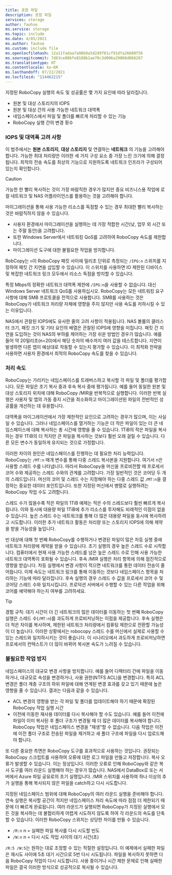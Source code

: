```yaml
---
title: 포함 파일
description: 포함 파일
services: storage
author: fauhse
ms.service: storage
ms.topic: include
ms.date: 4/05/2021
ms.author: fauhse
ms.custom: include file
ms.openlocfilehash: 12a11fadaa7a98b9a5d2d9f81cf91dfa26680f56
ms.sourcegitcommit: 7d63ce88bfe8188b1ae70c3d006a29068d066287
ms.translationtype: HT
ms.contentlocale: ko-KR
ms.lasthandoff: 07/22/2021
ms.locfileid: "114462215"
---
```

지정된 RoboCopy 실행의 속도 및 성공률은 몇 가지 요인에 따라 달라집니다.

* 원본 및 대상 스토리지의 IOPS
* 원본 및 대상 간의 사용 가능한 네트워크 대역폭
* 네임스페이스에서 파일 및 폴더를 빠르게 처리할 수 있는 기능
* RoboCopy 실행 간의 변경 횟수


### <a name="iops-and-bandwidth-considerations"></a>IOPS 및 대역폭 고려 사항

이 범주에서는 **원본 스토리지**, **대상 스토리지** 및 연결하는 **네트워크** 의 기능을 고려해야 합니다. 가능한 최대 처리량은 이러한 세 가지 구성 요소 중 가장 느린 크기에 의해 결정됩니다. 최적의 전송 속도를 최상의 기능으로 지원하도록 네트워크 인프라가 구성되어 있는지 확인합니다.

> [!CAUTION]
> 가능한 한 빨리 복사하는 것이 가장 바람직한 경우가 많지만 중요 비즈니스용 작업에 로컬 네트워크 및 NAS 어플라이언스를 활용하는 것을 고려해야 합니다.

마이그레이션을 통해 사용 가능한 리소스를 독점할 수 있는 경우 최대한 빨리 복사하는 것은 바람직하지 않을 수 있습니다.

* 사용자 환경에서 마이그레이션을 실행하는 데 가장 적합한 시간(낮, 업무 외 시간 또는 주말 동안)을 고려합니다.
* 또한 Windows Server에서 네트워킹 QoS를 고려하여 RoboCopy 속도를 제한합니다.
* 마이그레이션 도구에 대한 불필요한 작업을 방지합니다.

RobCopy는 `n`이 RoboCopy 패킷 사이에 밀리초 단위로 측정되는 `/IPG:n` 스위치를 지정하여 패킷 간 지연을 삽입할 수 있습니다. 이 스위치를 사용하면 IO 제한된 디바이스 및 복잡한 네트워크 링크 모두에서 리소스 독점을 방지할 수 있습니다.

특정 Mbps의 정확한 네트워크 대역폭 제한에 `/IPG:n`을 사용할 수 없습니다. 대신 Windows Server 네트워크 QoS를 사용하십시오. RoboCopy는 모든 네트워킹 요구 사항에 대해 SMB 프로토콜을 전적으로 사용합니다. SMB를 사용하는 것은 RoboCopy가 네트워크 처리량 자체에 영향을 주지 않지만 사용 속도를 저하시킬 수 있는 이유입니다. 

NAS에서 관찰된 IOPS에도 유사한 줄의 고려 사항이 적용됩니다. NAS 볼륨의 클러스터 크기, 패킷 크기 및 기타 요인의 배열은 관찰된 IOPS에 영향을 미칩니다. 패킷 간 지연을 도입하는 것이 NAS의 부하를 제어하는 가장 쉬운 방법인 경우가 많습니다. 예를 들어 약 20밀리초(n=20)에서 해당 숫자의 배수까지 여러 값을 테스트합니다. 지연이 발생하면 다른 앱이 예상대로 작동할 수 있는지 평가할 수 있습니다. 이 최적화 전략을 사용하면 사용자 환경에서 최적의 RoboCopy 속도를 찾을 수 있습니다.

### <a name="processing-speed"></a>처리 속도

RoboCopy는 가리키는 네임스페이스를 트래버스하고 복사할 각 파일 및 폴더를 평가합니다. 모든 파일은 초기 복사 중과 후속 복사 중에 평가됩니다. 예를 들어 동일한 원본 및 대상 스토리지 위치에 대해 RoboCopy /MIR을 반복적으로 실행합니다. 이러한 반복 실행은 사용자 및 앱의 가동 중지 시간을 최소화하고 마이그레이션된 파일의 전반적인 성공률을 개선하는 데 유용합니다.

대역폭을 마이그레이션에서 가장 제한적인 요인으로 고려하는 경우가 많으며, 이는 사실일 수 있습니다. 그러나 네임스페이스를 열거하는 기능은 더 작은 파일이 있는 더 큰 네임스페이스에 대해 복사하는 총 시간에 영향을 줄 수 있습니다. 1TiB의 작은 파일을 복사하는 경우 1TiB의 더 적지만 큰 파일을 복사하는 것보다 훨씬 오래 걸릴 수 있습니다. 다른 모든 변수가 동일하게 유지되는 것으로 가정합니다.

이러한 차이의 원인은 네임스페이스를 진행하는 데 필요한 처리 능력입니다. RoboCopy는 `/MT:n` 매개 변수를 통해 다중 스레드 복사본을 지원합니다. 여기서 n은 사용할 스레드 수를 나타냅니다. 따라서 RoboCopy용 머신을 프로비전할 때 프로세서 코어 수와 제공하는 스레드 수와의 관계를 고려합니다. 가장 일반적인 것은 코어당 두 개의 스레드입니다. 머신의 코어 및 스레드 수는 지정해야 하는 다중 스레드 값 `/MT:n`을 결정하는 중요한 데이터 포인트입니다. 또한 지정된 머신에서 병렬로 실행하려는 RoboCopy 작업 수도 고려합니다.

스레드 수가 많을수록 작은 파일의 1TiB 예제는 적은 수의 스레드보다 훨씬 빠르게 복사됩니다. 이와 동시에 대용량 파일 1TiB에 추가 리소스를 투자해도 비례적인 이점이 없을 수 있습니다. 높은 스레드 수는 네트워크를 통해 더 많은 대용량 파일을 동시에 복사하려고 시도합니다. 이러한 추가 네트워크 활동은 처리량 또는 스토리지 IOPS에 의해 제약을 받을 가능성을 높입니다.

빈 대상에 대해 첫 번째 RoboCopy를 수행하거나 변경된 파일이 많은 차등 실행 중에 네트워크 처리량에 제약을 받을 수 있습니다. 초기 실행의 경우 높은 스레드 수로 시작합니다. 컴퓨터에서 현재 사용 가능한 스레드를 넘은 높은 스레드 수로 인해 사용 가능한 네트워크 대역폭이 포화될 수 있습니다. 후속 /MIR 실행은 처리 항목에 의해 점진적으로 영향을 받습니다. 차등 실행에서 변경 사항이 적으면 네트워크를 통한 데이터 전송이 줄어듭니다. 이제 속도는 네트워크 링크를 통해 이동하는 것보다 네임스페이스 항목을 처리하는 기능에 따라 달라집니다. 후속 실행의 경우 스레드 수 값을 프로세서 코어 수 및 코어당 스레드 수와 일치시킵니다. 프로덕션 서버에서 수행할 수 있는 다른 작업을 위해 코어를 예약해야 하는지 여부를 고려하세요.

> [!TIP]
> 경험 규칙: 대기 시간이 더 긴 네트워크의 많은 데이터를 이동하는 첫 번째 RoboCopy 실행은 스레드 수(`/MT:n`)를 과도하게 프로비저닝하는 이점을 제공합니다. 후속 실행은 더 적은 차이를 복사하며, 제한된 네트워크 처리량에서 컴퓨팅 제한으로 전환할 가능성이 더 높습니다. 이러한 상황에서는 robocopy 스레드 수를 머신에서 실제로 사용할 수 있는 스레드와 일치하시키는 것이 좋습니다. 이 시나리오에서 과도하게 프로비저닝하면 프로세서의 컨텍스트가 더 많이 바뀌어 복사본 속도가 느려질 수 있습니다.

### <a name="avoid-unnecessary-work"></a>불필요한 작업 방지

네임스페이스의 대규모 변경 사항을 방지합니다. 예를 들어 디렉터리 간에 파일을 이동하거나, 대규모로 속성을 변경하거나, 사용 권한(NTFS ACL)을 변경합니다. 특히 ACL 변경은 폴더 계층 구조의 하위 파일에 대해 연계된 변경 효과를 갖고 있기 때문에 높은 영향을 줄 수 있습니다. 결과는 다음과 같을 수 있습니다.

* ACL 변경의 영향을 받는 각 파일 및 폴더를 업데이트해야 하기 때문에 확장된 RoboCopy 작업 실행 시간
* 이전에 이동한 재사용 데이터를 다시 복사해야 할 수도 있습니다. 예를 들어 이전에 파일이 이미 복사된 후 폴더 구조가 변경될 때 더 많은 데이터를 복사해야 합니다. RoboCopy 작업은 네임스페이스 변경을 "재생"할 수 없습니다. 다음 작업은 이전에 이전 폴더 구조로 전송된 파일을 제거하고 새 폴더 구조에 파일을 다시 업로드해야 합니다.

또 다른 중요한 측면은 RoboCopy 도구를 효과적으로 사용하는 것입니다. 권장되는 RoboCopy 스크립트를 사용하여 오류에 대한 로그 파일을 만들고 저장합니다. 복사 오류가 발생할 수 있습니다. 이는 정상입니다. 이러한 오류로 인해 RoboCopy와 같은 복사 도구를 여러 라운드 실행해야 하는 경우가 많습니다. NAS에서 DataBox로 또는 서버에서 Azure 파일 공유로의 초기 실행입니다. /MIR 스위치를 사용하여 하나 이상의 추가 실행을 통해 복사되지 않은 파일을 catch하고 다시 시도합니다.

지정된 네임스페이스 범위에 대해 RoboCopy의 여러 라운드 실행을 준비해야 합니다. 연속 실행은 복사할 공간이 적지만 네임스페이스 처리 속도에 따라 점점 더 제한되기 때문에 더 빠르게 완료됩니다. 여러 라운드가 실행되면 RoboCopy가 지정된 실행에서 모든 것을 복사하는 데 불합리하게 어렵게 시도하지 않도록 하여 각 라운드의 속도를 단축할 수 있습니다. 이러한 RoboCopy 스위치는 상당한 차이를 만들 수 있습니다.

* `/R:n` n = 실패한 파일 복사를 다시 시도할 빈도 
* `/W:n` n = 다시 시도 작업 사이의 대기 시간(초)

`/R:5 /W:5`는 원하는 대로 조정할 수 있는 적절한 설정입니다. 이 예제에서 실패한 파일은 재시도 사이에 5초 대기 시간으로 5번 다시 시도됩니다. 파일을 복사하지 못하면 다음 RoboCopy 작업이 다시 시도합니다. 사용 중이거나 시간 제한 문제로 인해 실패한 파일은 결국 이러한 방식으로 성공적으로 복사될 수 있습니다.
